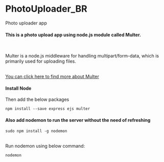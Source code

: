 # PhotoUploader_BR
Photo uploader app

<h4>This is a photo upload app using node.js module called Multer.</h4><br>
<p>Multer is a node.js middleware for handling multipart/form-data, which is primarily used for uploading files.</p>
<br>
<a href="https://www.npmjs.com/package/multer">You can click here to find more about Multer</a>

<h4>Install Node</h4>
<p>Then add the below packages</p>
<code>npm install --save express ejs multer</code>

<h4>Also add nodemon to run the server without the need of refreshing</h4>
<code>sudo npm install -g nodemon</code>
<br>
<br>
<p>Run nodemon using below command:</p>
<code>nodemon</code>

